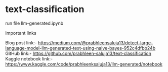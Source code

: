 # text-classification
run file llm-generated.ipynb 

Important links

Blog post link:- https://medium.com/@prabhleensaluja13/detect-large-language-model-llm-generated-text-using-naive-bayes-952c4dfbb24b
GitHub link:- https://github.com/prabhleen-saluja13/text-classification
Kaggle notebook link:- https://www.kaggle.com/code/prabhleenksaluja13/llm-generated/notebook

